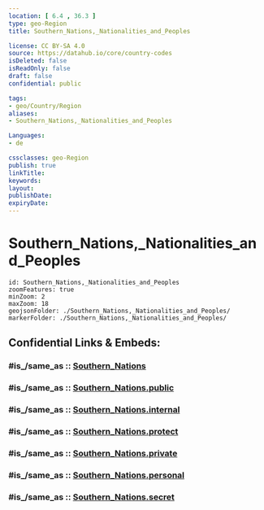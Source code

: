 ```yaml
---
location: [ 6.4 , 36.3 ] 
type: geo-Region
title: Southern_Nations,_Nationalities_and_Peoples

license: CC BY-SA 4.0
source: https://datahub.io/core/country-codes
isDeleted: false
isReadOnly: false
draft: false
confidential: public

tags:
- geo/Country/Region
aliases:
- Southern_Nations,_Nationalities_and_Peoples

Languages:
- de

cssclasses: geo-Region
publish: true
linkTitle: 
keywords: 
layout: 
publishDate: 
expiryDate: 
---
```


# Southern_Nations,_Nationalities_and_Peoples

```leaflet
id: Southern_Nations,_Nationalities_and_Peoples
zoomFeatures: true 
minZoom: 2 
maxZoom: 18
geojsonFolder: ./Southern_Nations,_Nationalities_and_Peoples/
markerFolder: ./Southern_Nations,_Nationalities_and_Peoples/
```


## Confidential Links & Embeds: 

### #is_/same_as :: [Southern_Nations](/_Standards/Earth/Continent/Africa/Africa~East/Ethiopia/Regions~Ethiopia/Southern_Nations.md) 

### #is_/same_as :: [Southern_Nations.public](/_public/Earth/Continent/Africa/Africa~East/Ethiopia/Regions~Ethiopia/Southern_Nations.public.md) 

### #is_/same_as :: [Southern_Nations.internal](/_internal/Earth/Continent/Africa/Africa~East/Ethiopia/Regions~Ethiopia/Southern_Nations.internal.md) 

### #is_/same_as :: [Southern_Nations.protect](/_protect/Earth/Continent/Africa/Africa~East/Ethiopia/Regions~Ethiopia/Southern_Nations.protect.md) 

### #is_/same_as :: [Southern_Nations.private](/_private/Earth/Continent/Africa/Africa~East/Ethiopia/Regions~Ethiopia/Southern_Nations.private.md) 

### #is_/same_as :: [Southern_Nations.personal](/_personal/Earth/Continent/Africa/Africa~East/Ethiopia/Regions~Ethiopia/Southern_Nations.personal.md) 

### #is_/same_as :: [Southern_Nations.secret](/_secret/Earth/Continent/Africa/Africa~East/Ethiopia/Regions~Ethiopia/Southern_Nations.secret.md)

